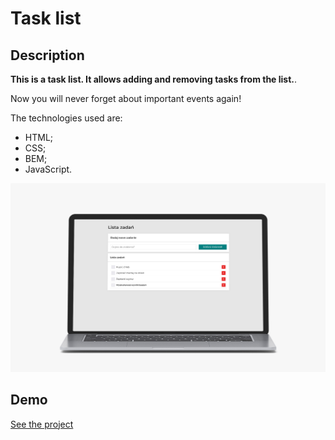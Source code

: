 # Task list
## Description

**This is a task list.  It allows adding and removing tasks from the list.**.

Now you will never forget about important events again!

 The technologies used are: 
 - HTML;
 - CSS;
 - BEM;
 - JavaScript. 
 
![alt text for screen readers](img/screen.jpg "Homepage")

## Demo
[See the project](https://pawel-paluch.github.io/tasks-list/)
